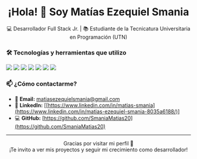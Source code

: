 <h1 align="center">¡Hola! 👋 Soy Matías Ezequiel Smania</h1>

<p align="center">
💻 Desarrollador Full Stack Jr. | 📚 Estudiante de la Tecnicatura Universitaria en Programación (UTN)  
</p>

### 🛠️ Tecnologías y herramientas que utilizo
<p>
<img src="https://img.shields.io/badge/Angular-DD0031?style=for-the-badge&logo=angular&logoColor=white"/>
<img src="https://img.shields.io/badge/React-20232A?style=for-the-badge&logo=react&logoColor=61DAFB"/>
<img src="https://img.shields.io/badge/NestJS-E0234E?style=for-the-badge&logo=nestjs&logoColor=white"/>
<img src="https://img.shields.io/badge/Node.js-339933?style=for-the-badge&logo=nodedotjs&logoColor=white"/>
<img src="https://img.shields.io/badge/PostgreSQL-4169E1?style=for-the-badge&logo=postgresql&logoColor=white"/>
<img src="https://img.shields.io/badge/Redis-DC382D?style=for-the-badge&logo=redis&logoColor=white"/>
<img src="https://img.shields.io/badge/Docker-2496ED?style=for-the-badge&logo=docker&logoColor=white"/>
</p>

### 📫 ¿Cómo contactarme?
- 📧 **Email:** [matiasezequielsmania@gmail.com](mailto:matiasezequielsmania@gmail.com)
- 💼 **LinkedIn:** [[https://www.linkedin.com/in/matias-smania](https://www.linkedin.com/in/matias-ezequiel-smania-8035a6188/)]
- 💻 **GitHub:** [https://github.com/SmaniaMatias20](https://github.com/SmaniaMatias20)

---

<p align="center">
Gracias por visitar mi perfil 🙌 <br/>
¡Te invito a ver mis proyectos y seguir mi crecimiento como desarrollador!
</p>
